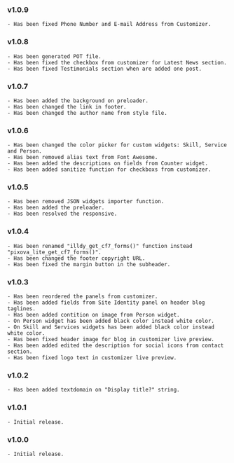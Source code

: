 ### v1.0.9
	- Has been fixed Phone Number and E-mail Address from Customizer.

### v1.0.8
	- Has been generated POT file.
	- Has been fixed the checkbox from customizer for Latest News section.
	- Has been fixed Testimonials section when are added one post.

### v1.0.7
	- Has been added the background on preloader.
	- Has been changed the link in footer.
	- Has been changed the author name from style file.

### v1.0.6
	- Has been changed the color picker for custom widgets: Skill, Service and Person.
	- Has been removed alias text from Font Awesome.
	- Has been added the descriptions on fields from Counter widget.
	- Has been added sanitize function for checkboxs from customizer.

### v1.0.5
	- Has been removed JSON widgets importer function.
	- Has been added the preloader.
	- Has been resolved the responsive.

### v1.0.4
	- Has been renamed "illdy_get_cf7_forms()" function instead "pixova_lite_get_cf7_forms()".
	- Has been changed the footer copyright URL.
	- Has been fixed the margin button in the subheader.

### v1.0.3
	- Has been reordered the panels from customizer.
	- Has been added fields from Site Identity panel on header blog taglines.
	- Has been added contition on image from Person widget.
	- On Person widget has been added black color instead white color.
	- On Skill and Services widgets has been added black color instead white color.
	- Has been fixed header image for blog in customizer live preview.
	- Has been added edited the description for social icons from contact section.
	- Has been fixed logo text in customizer live preview.

### v1.0.2
	- Has been added textdomain on "Display title?" string.

### v1.0.1
	- Initial release.

### v1.0.0
	- Initial release.